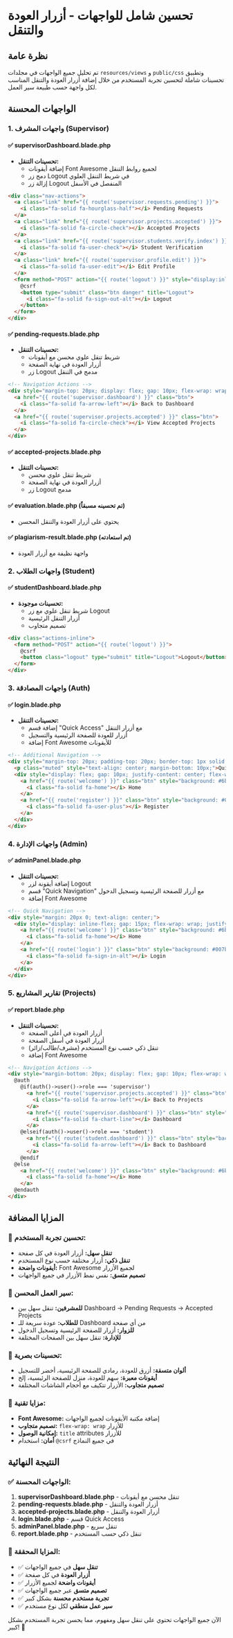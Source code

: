 # تحسين شامل للواجهات - أزرار العودة والتنقل

## نظرة عامة

تم تحليل جميع الواجهات في مجلدات `resources/views` و `public/css` وتطبيق تحسينات شاملة لتحسين تجربة المستخدم من خلال إضافة أزرار العودة والتنقل المناسب لكل واجهة حسب طبيعة سير العمل.

## الواجهات المحسنة

### 1. واجهات المشرف (Supervisor)

#### ✅ **supervisorDashboard.blade.php**
- **تحسينات التنقل:**
  - إضافة أيقونات Font Awesome لجميع روابط التنقل
  - دمج زر Logout في شريط التنقل العلوي
  - إزالة زر Logout المنفصل في الأسفل

```html
<div class="nav-actions">
  <a class="link" href="{{ route('supervisor.requests.pending') }}">
    <i class="fa-solid fa-hourglass-half"></i> Pending Requests
  </a>
  <a class="link" href="{{ route('supervisor.projects.accepted') }}">
    <i class="fa-solid fa-circle-check"></i> Accepted Projects
  </a>
  <a class="link" href="{{ route('supervisor.students.verify.index') }}">
    <i class="fa-solid fa-user-check"></i> Student Verification
  </a>
  <a class="link" href="{{ route('supervisor.profile.edit') }}">
    <i class="fa-solid fa-user-edit"></i> Edit Profile
  </a>
  <form method="POST" action="{{ route('logout') }}" style="display:inline;">
    @csrf
    <button type="submit" class="btn danger" title="Logout">
      <i class="fa-solid fa-sign-out-alt"></i> Logout
    </button>
  </form>
</div>
```

#### ✅ **pending-requests.blade.php**
- **تحسينات التنقل:**
  - شريط تنقل علوي محسن مع أيقونات
  - أزرار العودة في نهاية الصفحة
  - زر Logout مدمج في التنقل

```html
<!-- Navigation Actions -->
<div style="margin-top: 20px; display: flex; gap: 10px; flex-wrap: wrap;">
  <a href="{{ route('supervisor.dashboard') }}" class="btn">
    <i class="fa-solid fa-arrow-left"></i> Back to Dashboard
  </a>
  <a href="{{ route('supervisor.projects.accepted') }}" class="btn">
    <i class="fa-solid fa-circle-check"></i> View Accepted Projects
  </a>
</div>
```

#### ✅ **accepted-projects.blade.php**
- **تحسينات التنقل:**
  - شريط تنقل علوي محسن
  - أزرار العودة في نهاية الصفحة
  - زر Logout مدمج

#### ✅ **evaluation.blade.php** (تم تحسينه مسبقاً)
- يحتوي على أزرار العودة والتنقل المحسن

#### ✅ **plagiarism-result.blade.php** (تم استعادته)
- واجهة نظيفة مع أزرار العودة

### 2. واجهات الطلاب (Student)

#### ✅ **studentDashboard.blade.php**
- **تحسينات موجودة:**
  - شريط تنقل علوي مع زر Logout
  - أزرار التنقل الرئيسية
  - تصميم متجاوب

```html
<div class="actions-inline">
  <form method="POST" action="{{ route('logout') }}">
    @csrf
    <button class="logout" type="submit" title="Logout">Logout</button>
  </form>
</div>
```

### 3. واجهات المصادقة (Auth)

#### ✅ **login.blade.php**
- **تحسينات التنقل:**
  - إضافة قسم "Quick Access" مع أزرار التنقل
  - أزرار للعودة للصفحة الرئيسية والتسجيل
  - إضافة Font Awesome للأيقونات

```html
<!-- Additional Navigation -->
<div style="margin-top: 20px; padding-top: 20px; border-top: 1px solid #e5e7eb;">
  <p class="muted" style="text-align: center; margin-bottom: 10px;">Quick Access</p>
  <div style="display: flex; gap: 10px; justify-content: center; flex-wrap: wrap;">
    <a href="{{ route('welcome') }}" class="btn" style="background: #6b7280; color: white; text-decoration: none;">
      <i class="fa-solid fa-home"></i> Home
    </a>
    <a href="{{ route('register') }}" class="btn" style="background: #059669; color: white; text-decoration: none;">
      <i class="fa-solid fa-user-plus"></i> Register
    </a>
  </div>
</div>
```

### 4. واجهات الإدارة (Admin)

#### ✅ **adminPanel.blade.php**
- **تحسينات التنقل:**
  - إضافة أيقونة لزر Logout
  - قسم "Quick Navigation" مع أزرار للصفحة الرئيسية وتسجيل الدخول
  - إضافة Font Awesome

```html
<!-- Quick Navigation -->
<div style="margin: 20px 0; text-align: center;">
  <div style="display: inline-flex; gap: 15px; flex-wrap: wrap; justify-content: center;">
    <a href="{{ route('welcome') }}" class="btn" style="background: #6b7280; color: white; text-decoration: none; padding: 8px 16px; border-radius: 5px;">
      <i class="fa-solid fa-home"></i> Home
    </a>
    <a href="{{ route('login') }}" class="btn" style="background: #007bff; color: white; text-decoration: none; padding: 8px 16px; border-radius: 5px;">
      <i class="fa-solid fa-sign-in-alt"></i> Login
    </a>
  </div>
</div>
```

### 5. تقارير المشاريع (Projects)

#### ✅ **report.blade.php**
- **تحسينات التنقل:**
  - أزرار العودة في أعلى الصفحة
  - أزرار العودة في أسفل الصفحة
  - تنقل ذكي حسب نوع المستخدم (مشرف/طالب/زائر)
  - إضافة Font Awesome

```html
<!-- Navigation Actions -->
<div style="margin-bottom: 20px; display: flex; gap: 10px; flex-wrap: wrap;">
  @auth
    @if(auth()->user()->role === 'supervisor')
      <a href="{{ route('supervisor.projects.accepted') }}" class="btn" style="background: #007bff; color: white; text-decoration: none; padding: 8px 16px; border-radius: 5px;">
        <i class="fa-solid fa-arrow-left"></i> Back to Projects
      </a>
      <a href="{{ route('supervisor.dashboard') }}" class="btn" style="background: #6b7280; color: white; text-decoration: none; padding: 8px 16px; border-radius: 5px;">
        <i class="fa-solid fa-chart-line"></i> Dashboard
      </a>
    @elseif(auth()->user()->role === 'student')
      <a href="{{ route('student.dashboard') }}" class="btn" style="background: #007bff; color: white; text-decoration: none; padding: 8px 16px; border-radius: 5px;">
        <i class="fa-solid fa-arrow-left"></i> Back to Dashboard
      </a>
    @endif
  @else
    <a href="{{ route('welcome') }}" class="btn" style="background: #6b7280; color: white; text-decoration: none; padding: 8px 16px; border-radius: 5px;">
      <i class="fa-solid fa-home"></i> Home
    </a>
  @endauth
</div>
```

## المزايا المضافة

### 🎯 **تحسين تجربة المستخدم:**
- **تنقل سهل:** أزرار العودة في كل صفحة
- **تنقل ذكي:** أزرار مختلفة حسب نوع المستخدم
- **أيقونات واضحة:** Font Awesome لجميع الأزرار
- **تصميم متسق:** نفس نمط الأزرار في جميع الواجهات

### 🔄 **سير العمل المحسن:**
- **للمشرفين:** تنقل سهل بين Dashboard → Pending Requests → Accepted Projects
- **للطلاب:** عودة سريعة للـ Dashboard من أي صفحة
- **للزوار:** أزرار للصفحة الرئيسية وتسجيل الدخول
- **للإدارة:** تنقل سهل بين الصفحات المختلفة

### 🎨 **تحسينات بصرية:**
- **ألوان متسقة:** أزرق للعودة، رمادي للصفحة الرئيسية، أخضر للتسجيل
- **أيقونات معبرة:** سهم للعودة، منزل للصفحة الرئيسية، إلخ
- **تصميم متجاوب:** الأزرار تتكيف مع أحجام الشاشات المختلفة

### 🚀 **مزايا تقنية:**
- **Font Awesome:** إضافة مكتبة الأيقونات لجميع الواجهات
- **تصميم متجاوب:** `flex-wrap: wrap` للأزرار
- **إمكانية الوصول:** `title` attributes للأزرار
- **أمان:** استخدام `@csrf` في جميع النماذج

## النتيجة النهائية

### ✅ **الواجهات المحسنة:**
1. **supervisorDashboard.blade.php** - تنقل محسن مع أيقونات
2. **pending-requests.blade.php** - أزرار العودة والتنقل
3. **accepted-projects.blade.php** - أزرار العودة والتنقل
4. **login.blade.php** - قسم Quick Access
5. **adminPanel.blade.php** - تنقل سريع
6. **report.blade.php** - تنقل ذكي حسب المستخدم

### 🎯 **المزايا المحققة:**
- ✅ **تنقل سهل** في جميع الواجهات
- ✅ **أزرار العودة** في كل صفحة
- ✅ **أيقونات واضحة** لجميع الأزرار
- ✅ **تصميم متسق** عبر جميع الواجهات
- ✅ **تجربة مستخدم محسنة** بشكل كبير
- ✅ **سير عمل منطقي** لكل نوع مستخدم

الآن جميع الواجهات تحتوي على تنقل سهل ومفهوم، مما يحسن تجربة المستخدم بشكل كبير! 🎯
